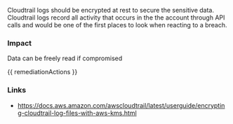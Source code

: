 
Cloudtrail logs should be encrypted at rest to secure the sensitive data. Cloudtrail logs record all activity that occurs in the the account through API calls and would be one of the first places to look when reacting to a breach.

### Impact
Data can be freely read if compromised

<!-- DO NOT CHANGE -->
{{ remediationActions }}

### Links
- https://docs.aws.amazon.com/awscloudtrail/latest/userguide/encrypting-cloudtrail-log-files-with-aws-kms.html


